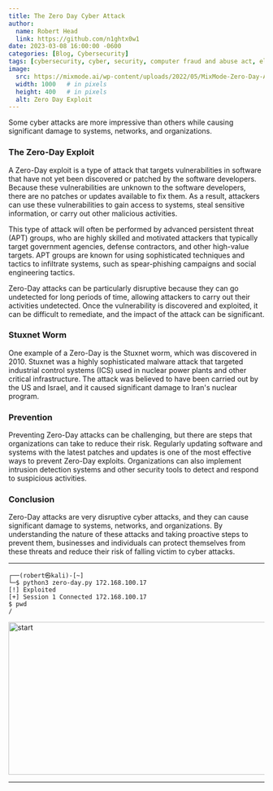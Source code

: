 ```yaml
---
title: The Zero Day Cyber Attack
author:
  name: Robert Head
  link: https://github.com/n1ghtx0w1
date: 2023-03-08 16:00:00 -0600
categories: [Blog, Cybersecurity]
tags: [cybersecurity, cyber, security, computer fraud and abuse act, electronic communications privacy act, zero day exploits, cyber attacks]
image:
  src: https://mixmode.ai/wp-content/uploads/2022/05/MixMode-Zero-Day-Attacks-01.jpeg
  width: 1000   # in pixels
  height: 400   # in pixels
  alt: Zero Day Exploit
---
```


Some cyber attacks are more impressive than others while causing significant damage to systems, networks, and organizations.

### The Zero-Day Exploit

A Zero-Day exploit is a type of attack that targets vulnerabilities in software that have not yet been discovered or patched by the software developers. Because these vulnerabilities are unknown to the software developers, there are no patches or updates available to fix them. As a result, attackers can use these vulnerabilities to gain access to systems, steal sensitive information, or carry out other malicious activities.

This type of attack will often be performed by advanced persistent threat (APT) groups, who are highly skilled and motivated attackers that typically target government agencies, defense contractors, and other high-value targets. APT groups are known for using sophisticated techniques and tactics to infiltrate systems, such as spear-phishing campaigns and social engineering tactics.

Zero-Day attacks can be particularly disruptive because they can go undetected for long periods of time, allowing attackers to carry out their activities undetected. Once the vulnerability is discovered and exploited, it can be difficult to remediate, and the impact of the attack can be significant.

### Stuxnet Worm

One example of a Zero-Day is the Stuxnet worm, which was discovered in 2010. Stuxnet was a highly sophisticated malware attack that targeted industrial control systems (ICS) used in nuclear power plants and other critical infrastructure. The attack was believed to have been carried out by the US and Israel, and it caused significant damage to Iran's nuclear program.

### Prevention

Preventing Zero-Day attacks can be challenging, but there are steps that organizations can take to reduce their risk. Regularly updating software and systems with the latest patches and updates is one of the most effective ways to prevent Zero-Day exploits. Organizations can also implement intrusion detection systems and other security tools to detect and respond to suspicious activities.

### Conclusion

Zero-Day attacks are very disruptive cyber attacks, and they can cause significant damage to systems, networks, and organizations. By understanding the nature of these attacks and taking proactive steps to prevent them, businesses and individuals can protect themselves from these threats and reduce their risk of falling victim to cyber attacks.

---

```shell
┌──(robert㉿kali)-[~] 
└─$ python3 zero-day.py 172.168.100.17 
[!] Exploited
[+] Session 1 Connected 172.168.100.17 
$ pwd
/

```


<img align="center" src="https://media.giphy.com/media/UT7dXyL7qTtjG/giphy.gif" alt="start" width="600" height="300">

---
